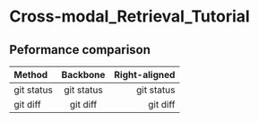 # Cross-modal_Retrieval_Tutorial
## Peformance comparison

| Method | Backbone | Right-aligned |
| :---         |     :---:      |          ---: |
| git status   | git status     | git status    |
| git diff     | git diff       | git diff      |
